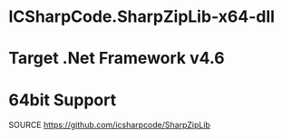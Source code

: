# ICSharpCode.SharpZipLib-x64-dll


# Target .Net Framework v4.6 
# 64bit Support

SOURCE https://github.com/icsharpcode/SharpZipLib
